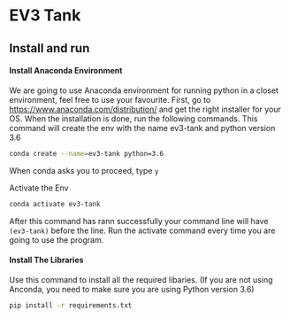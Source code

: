 # EV3 Tank

## Install and run
#### Install Anaconda Environment
We are going to use Anaconda environment for running python in a closet environment, feel free to use your favourite. First, go to https://www.anaconda.com/distribution/ and get the right installer for your OS. When the installation is done, run the following commands.
This command will create the env with the name ev3-tank and python version 3.6
```bash
conda create --name=ev3-tank python=3.6
```
When conda asks you to proceed, type ``y``

Activate the Env 
```bash
conda activate ev3-tank
```
After this command has rann successfully your command line will have ``(ev3-tank)`` before the line.
Run the activate command every time you are going to use the program.

#### Install The Libraries
Use this command to install all the required libaries. (If you are not using Anconda, you need to make sure you are using Python version 3.6)
```bash
pip install -r requirements.txt
```
